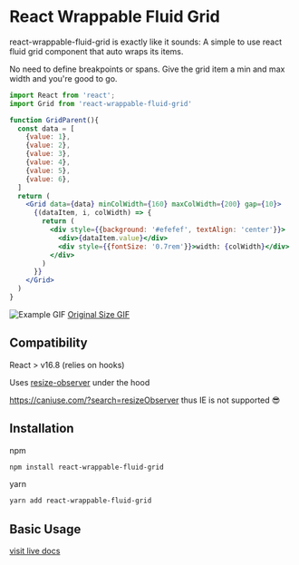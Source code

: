 # React Wrappable Fluid Grid

react-wrappable-fluid-grid is exactly like it sounds: A simple to use react fluid grid component that auto wraps its items.

No need to define breakpoints or spans. Give the grid item a min and max width and you're good to go.

```jsx
import React from 'react';
import Grid from 'react-wrappable-fluid-grid'

function GridParent(){
  const data = [
    {value: 1},
    {value: 2},
    {value: 3},
    {value: 4},
    {value: 5},
    {value: 6},
  ]
  return (
    <Grid data={data} minColWidth={160} maxColWidth={200} gap={10}>
      {(dataItem, i, colWidth) => {
        return (
          <div style={{background: '#efefef', textAlign: 'center'}}>
            <div>{dataItem.value}</div>
            <div style={{fontSize: '0.7rem'}}>width: {colWidth}</div>
          </div>
        )
      }}
    </Grid>
  )
}
```

![Example GIF](https://i.imgur.com/Ospz84j.gif)
[Original Size GIF](https://i.imgur.com/i0hft6t.gif)


## Compatibility

React > v16.8  (relies on hooks)

Uses [resize-observer](https://developer.mozilla.org/en-US/docs/Web/API/ResizeObserver) under the hood  

https://caniuse.com/?search=resizeObserver
thus IE is not supported :sunglasses:

## Installation

npm
```bash
npm install react-wrappable-fluid-grid
```
yarn
```bash
yarn add react-wrappable-fluid-grid
```

## Basic Usage

[visit live docs](https://react-wrappable-fluid-grid.vercel.app/)




